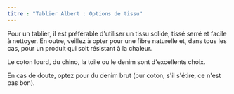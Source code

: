 ```yaml
---
titre : "Tablier Albert : Options de tissu"
---
```


Pour un tablier, il est préférable d'utiliser un tissu solide, tissé serré et facile à nettoyer. En outre, veillez à opter pour une fibre naturelle et, dans tous les cas, pour un produit qui soit résistant à la chaleur.

Le coton lourd, du chino, la toile ou le denim sont d'excellents choix.

En cas de doute, optez pour du denim brut (pur coton, s'il s'étire, ce n'est pas bon).
